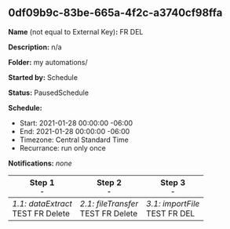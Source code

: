 ## 0df09b9c-83be-665a-4f2c-a3740cf98ffa

**Name** (not equal to External Key)**:** FR DEL

**Description:** n/a

**Folder:** my automations/

**Started by:** Schedule

**Status:** PausedSchedule

**Schedule:**

* Start: 2021-01-28 00:00:00 -06:00
* End: 2021-01-28 00:00:00 -06:00
* Timezone: Central Standard Time
* Recurrance: run only once

**Notifications:** _none_


| Step 1<br>_<small>-</small>_ | Step 2<br>_<small>-</small>_ | Step 3<br>_<small>-</small>_ |
| --- | --- | --- |
| _1.1: dataExtract_<br>TEST FR Delete | _2.1: fileTransfer_<br>TEST FR Delete | _3.1: importFile_<br>TEST FR DEL |
